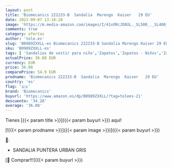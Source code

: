 ```yaml
---
layout: post
title: 'Biomecanics 222233-B  Sandalia  Marengo  Kaiser   29 EU'
date: 2022-09-07 13:18:28
image: 'https://m.media-amazon.com/images/I/41vORcJD8UL._SL500_._SL400_.jpg'
comments: true
category: ofertas
author: 'tole.es'
slug: 'B0989ZXXLL-es Biomecanics 222233-B Sandalia Marengo Kaiser 29 EU'
sku: 'B0989ZXXLL-es'
tags: [ 'Sandalias de vestir para niño','Zapatos','Zapatos - Niños','Zapatos y complementos','biomecanics','sandalia','🇪🇸', ]
actualPrice: 36.08 EUR
currency: EUR
price: 36.08
comparePrice: 54.9 EUR
prodname: 'Biomecanics 222233-B  Sandalia  Marengo  Kaiser   29 EU'
country: 'es'
flag: '🇪🇸'
brand: 'Biomecanics'
buyurl: 'https://www.amazon.es/dp/B0989ZXXLL/?tag=tolees-21'
descuento: '34.28'
average: '36.08'
---
```


Tienes [{{< param title >}}]({{< param buyurl >}}) aqui!

[![{{< param prodname >}}]({{< param image >}})]({{< param buyurl >}})

🔎:

- SANDALIA PUNTERA URBAN GRIS

[🛒 Comprar!!!]({{< param buyurl >}})
